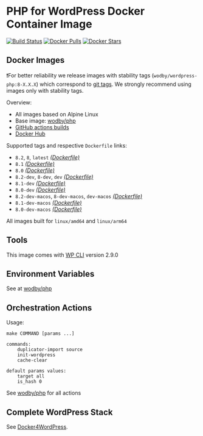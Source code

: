 # PHP for WordPress Docker Container Image

[![Build Status](https://github.com/wodby/wordpress-php/workflows/Build%20docker%20image/badge.svg)](https://github.com/wodby/wordpress-php/actions)
[![Docker Pulls](https://img.shields.io/docker/pulls/wodby/wordpress-php.svg)](https://hub.docker.com/r/wodby/wordpress-php)
[![Docker Stars](https://img.shields.io/docker/stars/wodby/wordpress-php.svg)](https://hub.docker.com/r/wodby/wordpress-php)

## Docker Images

❗For better reliability we release images with stability tags (`wodby/wordpress-php:8-X.X.X`) which correspond
to [git tags](https://github.com/wodby/wordpress-php/releases). We strongly recommend using images only with stability
tags.

Overview:

- All images based on Alpine Linux
- Base image: [wodby/php](https://github.com/wodby/php)
- [GitHub actions builds](https://github.com/wodby/wordpress-php/actions)
- [Docker Hub](https://hub.docker.com/r/wodby/wordpress-php)

[_(Dockerfile)_]: https://github.com/wodby/wordpress-php/tree/master/Dockerfile

Supported tags and respective `Dockerfile` links:

- `8.2`, `8`, `latest` [_(Dockerfile)_]
- `8.1` [_(Dockerfile)_]
- `8.0` [_(Dockerfile)_]
- `8.2-dev`, `8-dev`, `dev` [_(Dockerfile)_]
- `8.1-dev` [_(Dockerfile)_]
- `8.0-dev` [_(Dockerfile)_]
- `8.2-dev-macos`, `8-dev-macos`, `dev-macos` [_(Dockerfile)_]
- `8.1-dev-macos` [_(Dockerfile)_]
- `8.0-dev-macos` [_(Dockerfile)_]

All images built for `linux/amd64` and `linux/arm64`

## Tools

This image comes with [WP CLI](https://github.com/wp-cli/wp-cli) version 2.9.0

## Environment Variables

See at [wodby/php](https://github.com/wodby/php)

## Orchestration Actions

Usage:

```
make COMMAND [params ...]
 
commands:
    duplicator-import source
    init-wordpress   
    cache-clear
    
default params values:
    target all
    is_hash 0 
```

See [wodby/php](https://github.com/wodby/php) for all actions

## Complete WordPress Stack

See [Docker4WordPress](https://github.com/wodby/docker4wordpress).
